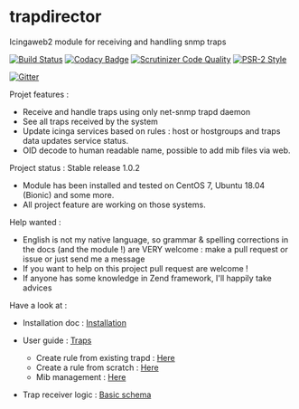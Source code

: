 # trapdirector
Icingaweb2 module for receiving and handling snmp traps

[![Build Status](https://travis-ci.org/patrickpr/trapdirector.svg?branch=master)](https://travis-ci.org/patrickpr/trapdirector) [![Codacy Badge](https://api.codacy.com/project/badge/Grade/cc87e39440bc434bb5724bece6b5fcbc)](https://www.codacy.com/manual/patrick_34/trapdirector?utm_source=github.com&amp;utm_medium=referral&amp;utm_content=patrickpr/trapdirector&amp;utm_campaign=Badge_Grade) [![Scrutinizer Code Quality](https://scrutinizer-ci.com/g/patrickpr/trapdirector/badges/quality-score.png?b=master)](https://scrutinizer-ci.com/g/patrickpr/trapdirector/?branch=master) [![PSR-2 Style](https://github.styleci.io/repos/164436083/shield)](https://github.styleci.io/repos/164436083)

[![Gitter](https://badges.gitter.im/trapdirector/community.svg)](https://gitter.im/trapdirector/community?utm_source=badge&utm_medium=badge&utm_campaign=pr-badge) 

Projet features : 

-  Receive and handle traps using only net-snmp trapd daemon
-  See all traps received by the system
-  Update icinga services based on rules : host or hostgroups and traps data updates service status.
-  OID decode to human readable name, possible to add mib files via web.

Project status : Stable release 1.0.2

-  Module has been installed and tested on CentOS 7, Ubuntu 18.04 (Bionic) and some more.
-  All project feature are working on those systems.	 

Help wanted : 

-  English is not my native language, so grammar & spelling corrections in the docs (and the module !) are VERY welcome : make a pull request or issue or just send me a message
-  If you want to help on this project pull request are welcome !
-  If anyone has some knowledge in Zend framework, I'll happily take advices 

Have a look at : 

-  Installation doc : [Installation](docs/01-install.md)

-  User guide : [Traps](docs/02-userguide.md)
	-  Create rule from existing trapd : [Here](docs/05-traps.md)
	-  Create a rule from scratch : [Here](docs/10-createrule.md)
	-  Mib management : [Here](docs/15-mib.md)

-  Trap receiver logic : [Basic schema](docs/20-receiver-logic.md)
